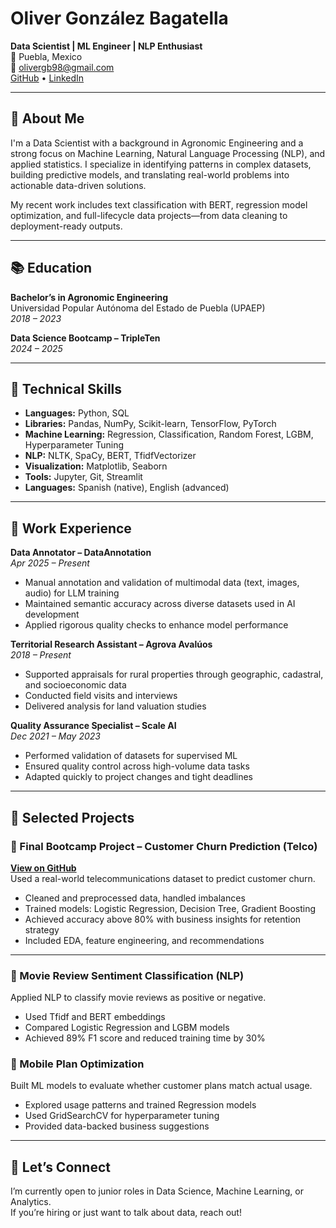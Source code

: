 # Oliver González Bagatella

**Data Scientist | ML Engineer | NLP Enthusiast**  
📍 Puebla, Mexico  
📧 olivergb98@gmail.com  
[GitHub](https://github.com/Olivergb98) • [LinkedIn](https://www.linkedin.com/in/oliver-gb/)

---

## 👋 About Me

I'm a Data Scientist with a background in Agronomic Engineering and a strong focus on Machine Learning, Natural Language Processing (NLP), and applied statistics. I specialize in identifying patterns in complex datasets, building predictive models, and translating real-world problems into actionable data-driven solutions.

My recent work includes text classification with BERT, regression model optimization, and full-lifecycle data projects—from data cleaning to deployment-ready outputs.

---

## 📚 Education

**Bachelor’s in Agronomic Engineering**  
Universidad Popular Autónoma del Estado de Puebla (UPAEP)  
*2018 – 2023*

**Data Science Bootcamp – TripleTen**  
*2024 – 2025*

---

## 🧠 Technical Skills

- **Languages:** Python, SQL  
- **Libraries:** Pandas, NumPy, Scikit-learn, TensorFlow, PyTorch  
- **Machine Learning:** Regression, Classification, Random Forest, LGBM, Hyperparameter Tuning  
- **NLP:** NLTK, SpaCy, BERT, TfidfVectorizer  
- **Visualization:** Matplotlib, Seaborn  
- **Tools:** Jupyter, Git, Streamlit  
- **Languages:** Spanish (native), English (advanced)

---

## 💼 Work Experience

**Data Annotator – DataAnnotation**  
*Apr 2025 – Present*  
- Manual annotation and validation of multimodal data (text, images, audio) for LLM training  
- Maintained semantic accuracy across diverse datasets used in AI development  
- Applied rigorous quality checks to enhance model performance

**Territorial Research Assistant – Agrova Avalúos**  
*2018 – Present*  
- Supported appraisals for rural properties through geographic, cadastral, and socioeconomic data  
- Conducted field visits and interviews  
- Delivered analysis for land valuation studies

**Quality Assurance Specialist – Scale AI**  
*Dec 2021 – May 2023*  
- Performed validation of datasets for supervised ML  
- Ensured quality control across high-volume data tasks  
- Adapted quickly to project changes and tight deadlines

---

## 🧪 Selected Projects

### 🔹 Final Bootcamp Project – Customer Churn Prediction (Telco)
**[View on GitHub](https://github.com/Olivergb98/Proyecto_final_telco)**  
Used a real-world telecommunications dataset to predict customer churn.  
- Cleaned and preprocessed data, handled imbalances  
- Trained models: Logistic Regression, Decision Tree, Gradient Boosting  
- Achieved accuracy above 80% with business insights for retention strategy  
- Included EDA, feature engineering, and recommendations

---

### 🔹 Movie Review Sentiment Classification (NLP)
Applied NLP to classify movie reviews as positive or negative.  
- Used Tfidf and BERT embeddings  
- Compared Logistic Regression and LGBM models  
- Achieved 89% F1 score and reduced training time by 30%

### 🔹 Mobile Plan Optimization
Built ML models to evaluate whether customer plans match actual usage.  
- Explored usage patterns and trained Regression models  
- Used GridSearchCV for hyperparameter tuning  
- Provided data-backed business suggestions

---

## 🚀 Let’s Connect

I’m currently open to junior roles in Data Science, Machine Learning, or Analytics.  
If you’re hiring or just want to talk about data, reach out!

